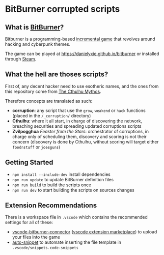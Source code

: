 # BitBurner corrupted scripts

## What is [BitBurner](https://github.com/danielyxie/bitburner)?

Bitburner is a programming-based [incremental game](https://en.wikipedia.org/wiki/Incremental_game)
that revolves around hacking and cyberpunk themes.

The game can be played at <https://danielyxie.github.io/bitburner> or installed through
[Steam](https://store.steampowered.com/app/1812820/Bitburner/).

## What the hell are thoses scripts?

First of, any decent hacker need to use esotheric names, and the ones from this repository come from
[The Cthulhu Mythos](https://www.wikiwand.com/en/Cthulhu_Mythos).

Therefore concepts are translated as such:

- **corruption**: any script that use the `grow`, `weakend` or `hack` functions (placed in the
  `/_corruption/` directory)
- **Cthulhu**: where it all start, in charge of discovering the network, breaching securities and
  spreading updated corruptions scripts
- **Zvilpogghua** *Feaster from the Stars*:  orchestrator of corruptions, in charge only of
  scheduling them, discovery and scoring is not their concern (discovery is done by Cthulhu,
  without scoring will target either `foodnstuff` or `joesguns`)

## Getting Started

- `npm install --include-dev` install dependencies
- `npm run update` to update BitBurner definition files
- `npm run build` to build the scripts once
- `npm run dev` to start building the scripts on sources changes

## Extension Recommendations

There is a workspace file in `.vscode` which contains the recommended settings for all of these:

- [vscode-bitburner-connector](https://github.com/bitburner-official/bitburner-vscode)
  ([vscode extension marketplace](https://marketplace.visualstudio.com/items?itemName=bitburner.bitburner-vscode-integration))
  to upload your files into the game
- [auto-snippet](https://marketplace.visualstudio.com/items?itemName=Gruntfuggly.auto-snippet)
  to automate inserting the file template in `.vscode/snippets.code-snippets`
